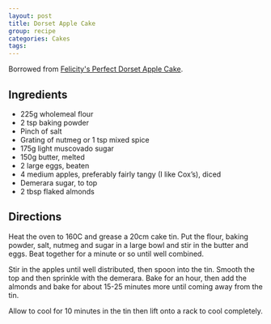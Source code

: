 ```yaml
---
layout: post
title: Dorset Apple Cake
group: recipe
categories: Cakes
tags:
---
```


Borrowed from [Felicity's Perfect Dorset Apple Cake](https://www.theguardian.com/lifeandstyle/wordofmouth/2016/oct/13/how-to-cook-the-perfect-dorset-apple-cake).

## Ingredients

- 225g wholemeal flour
- 2 tsp baking powder
- Pinch of salt
- Grating of nutmeg or 1 tsp mixed spice
- 175g light muscovado sugar
- 150g butter, melted
- 2 large eggs, beaten
- 4 medium apples, preferably fairly tangy (I like Cox’s), diced
- Demerara sugar, to top
- 2 tbsp flaked almonds

## Directions

Heat the oven to 160C and grease a 20cm cake tin. Put the flour,
baking powder, salt, nutmeg and sugar in a large bowl and stir in the
butter and eggs. Beat together for a minute or so until well combined.

Stir in the apples until well distributed, then spoon into the
tin. Smooth the top and then sprinkle with the demerara. Bake for an
hour, then add the almonds and bake for about 15-25 minutes more until
coming away from the tin.

Allow to cool for 10 minutes in the tin then lift onto a rack to cool
completely.
